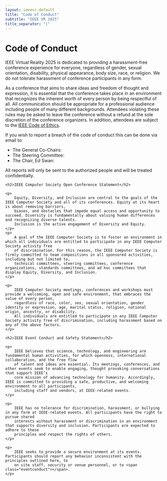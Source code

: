 ```yaml
---
layout: ieeevr-default
title: "Code of Conduct"
subtitle: "IEEE VR 2025"
title_separator: "|"
---
```

<script type="text/javascript">
    $(document).ready(function(){
		var email = ""; 
		var domain = "ieeevr.org"; 

		email = "general2025"; 		
		general.innerHTML  = "<span class='text-nowrap'><a href=javascript:location='" + "mail" + "to:" + email + "@" + domain + "'><i class='fas fa-fw fa-envelope-square emailIcon' style=''></i><i class='emailText'>" + email + "@" + domain + "</a></i></span>";

        email = "steering"; 		
		steering.innerHTML  = "<span class='text-nowrap'><a href=javascript:location='" + "mail" + "to:" + email + "@" + domain + "'><i class='fas fa-fw fa-envelope-square emailIcon' style=''></i><i class='emailText'>" + email + "@" + domain + "</a></i></span>";

        email = "eventconduct"; 		
		$(".eventconduct").html("<span class='text-nowrap'><a href=javascript:location='" + "mail" + "to:" + email + "@" + domain + "'><i class='fas fa-fw fa-envelope-square emailIcon' style=''></i><i class='emailText'>" + email + "@" + domain + "</a></i></span>");

        email = "eventconduct"; 		
		$(".eventconductSm").html("<span class='text-nowrap'><a href=javascript:location='" + "mail" + "to:" + email + "@" + domain + "'><i class='fas fa-fw fa-envelope-square emailIconSm' style=''></i><i class='emailTextSm'>" + email + "@" + domain + "</a></i></span>");

        email = "swan"; 
		var domain = "acm.org"; 		
		swan.innerHTML  = "<span class='text-nowrap'><a href=javascript:location='" + "mail" + "to:" + email + "@" + domain + "'><i class='fas fa-fw fa-envelope-square emailIcon' style=''></i><i class='emailText'>" + email + "@" + domain + "</a></i></span>";
	});
</script>
<div>
    <h1>Code of Conduct<div class="floatRight"><span class="eventconductSm"></span></div></h1>
    <p>
        IEEE Virtual Reality 2025 is dedicated to providing a harassment-free conference experience for everyone, regardless of gender, sexual orientation, disability, physical appearance, body size, race, or religion. We do not tolerate harassment of conference participants in any form.
    </p>
    <p>
        As a conference that aims to share ideas and freedom of thought and expression, it is essential that the conference takes place in an environment that recognizes the inherent worth of every person by being respectful of all. All communication should be appropriate for a professional audience including people of many different backgrounds. Attendees violating these rules may be asked to leave the conference without a refund at the sole discretion of the conference organizers. In addition, attendees are subject to the <i class="far fa-file-pdf"></i> <a href="{{"/assets/attend/ieee_code_of_conduct.pdf" | relative_url }}" target="_blank">IEEE Code of Ethics</a>.
    </p>
    <p>
        If you wish to report a breach of the code of conduct this can be done via email to:
        <ul>
            <li> 
                The General Co-Chairs: <span id="general"></span>
            </li>
            <li> 
                The Steering Committee: <span id="steering"></span>
            </li>
            <li> 
                The Chair, Ed Swan: <span id="swan"></span>
            </li>
        </ul>
        All reports will only be sent to the authorized people and will be treated confidentially.
    </p>

    <h2>IEEE Computer Society Open Conference Statement</h2>

    <p>
        Equity, Diversity, and Inclusion are central to the goals of the IEEE Computer Society and all of its conferences. Equity at its heart is about removing barriers, 
        biases, and obstacles that impede equal access and opportunity to succeed. Diversity is fundamentally about valuing human differences and recognizing diverse talents. 
        Inclusion is the active engagement of Diversity and Equity.
    </p>
    <p>
        A goal of the IEEE Computer Society is to foster an environment in which all individuals are entitled to participate in any IEEE Computer Society activity free 
        of discrimination. For this reason, the IEEE Computer Society is firmly committed to team compositions in all sponsored activities, including but not limited to, 
        technical committees, steering committees, conference organizations, standards committees, and ad hoc committees that display Equity, Diversity, and Inclusion.
    </p>

    <p>
        IEEE Computer Society meetings, conferences and workshops must provide a welcoming, open and safe environment, that embraces the value of every person, 
        regardless of race, color, sex, sexual orientation, gender identity or expression, age, marital status, religion, national origin, ancestry, or disability.
        All individuals are entitled to participate in any IEEE Computer Society activity free of discrimination, including harassment based on any of the above factors.
    </p>

    <h2>IEEE Event Conduct and Safety Statement</h2>

    <p>
        IEEE believes that science, technology, and engineering are fundamental human activities, for which openness, international collaboration, and the free flow 
        of talent and ideas are essential. Its meetings, conferences, and other events seek to enable engaging, thought provoking conversations that support IEEE’s 
        core mission of advancing technology for humanity. Accordingly, IEEE is committed to providing a safe, productive, and welcoming environment to all participants, 
        including staff and vendors, at IEEE-related events.
    </p>

    <p>
        IEEE has no tolerance for discrimination, harassment, or bullying in any form at IEEE-related events. All participants have the right to pursue shared 
        interests without harassment or discrimination in an environment that supports diversity and inclusion. Participants are expected to adhere to these 
        principles and respect the rights of others.
    </p>

    <p>
        IEEE seeks to provide a secure environment at its events. Participants should report any behavior inconsistent with the principles outlined here, to 
        on site staff, security or venue personnel, or to <span class="eventconduct"></span>. 
    </p>
</div>